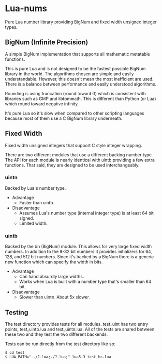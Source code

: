 Lua-nums
========

Pure Lua number library providing BigNum and fixed width unsigned integer types.

BigNum (Infinite Precision)
---------------------------

A simple BigNum implementation that supports all mathematic metatable
functions.

This is pure Lua and is not designed to be the fastest possible BigNum library
in the world. The algorithms chosen are simple and easily understandable.
However, this doesn't mean the most inefficient are used. There is a balance
between performance and easily understood algorithms.

Rounding is using truncation (round toward 0) which is consistent with
libraries such as GMP and libtommath. This is different than Python (or Lua)
which round toward negative infinity.

It's pure Lua so it's slow when compared to other scripting
languages because most of them use a C BigNum library underneath.

Fixed Width
-----------

Fixed width unsigned integers that support C style integer wrapping.

There are two different modules that use a different backing number type The
API for each module is nearly identical with uintb providing a few extra
functions. That said, they are designed to be used interchangeably.

### uintn

Backed by Lua's number type.

- Advantage
  - Faster than uintb.
- Disadvantage
  - Assumes Lua's number type (internal integer type) is at least 64 bit
    signed.
  - Limited width.

### uintb

Backed by the bn (BigNum) module. This allows for very large fixed width
numbers. In addition to the 8-32 bit numbers it provides initializers for 64,
128, and 512 bit numbers. Since it's backed by a BigNum there is a generic
new function which can specify the width in bits.

- Advantage
  - Can hand absurdly large widths.
  - Works when Lua is built with a number type that's smaller than 64 bit. 
- Disadvantage
  - Slower than uintn. About 5x slower.

Testing
-------

The test directory provides tests for all modules. test_uint has two entry
points, test_uintb.lua and test_uintn.lua. All of the tests are shared
between these two and they test the two different backends.

Tests can be run directly from the test directory  like so:

    $ cd test
    $ LUA_PATH="../?.lua;./?.lua;" lua5.3 test_bn.lua

